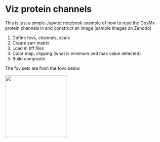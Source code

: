 # Viz protein channels 

This is just a simple Jupyter notebook example of how to read the CosMx protein channels in and construct an image (sample images on Zenodo) 

1. Define fovs, channels, scale
2. Create zarr matrix
3. Load in tiff files
4. Color map, clipping (what is minimum and max value detected)
5. Build composite

The fov sets are from the fovs below

<img src="https://i.imgur.com/Zr8aZJw.jpeg" height="200"/>
